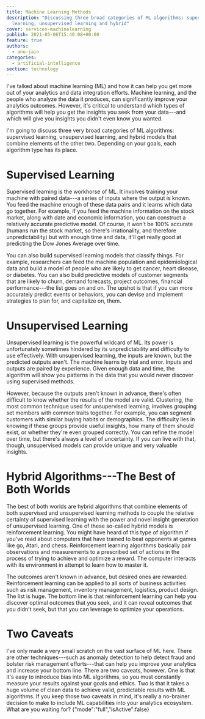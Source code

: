 ```yaml
---
title: Machine Learning Methods
description: "Discussing three broad categories of ML algorithms: supervised
  learning, unsupervised learning and hybrid"
cover: services-machinelearning
publish: 2021-05-06T15:40:08+00:00
feature: true
authors:
  - anu-jain
categories:
  - artificial-intelligence
section: technology
---
```

I've talked about machine learning (ML) and how it
can help you get more out of your analytics and data integration
efforts. Machine learning, and the people who analyze the data it
produces, can significantly improve your analytics outcomes. However,
it's critical to understand which types of algorithms will help you get
the insights you seek from your data---and which will give you insights
you didn't even know you wanted.

I'm going to discuss three very broad categories of ML algorithms:
supervised learning, unsupervised learning, and hybrid models that
combine elements of the other two. Depending on your goals, each
algorithm type has its place.

Supervised Learning
===================

Supervised learning is the workhorse of ML. It involves training your
machine with paired data---a series of inputs where the output is known.
You feed the machine enough of these data pairs and it learns which data
go together. For example, if you feed the machine information on the
stock market, along with date and economic information, you can
construct a relatively accurate predictive model. Of course, it won't be
100% accurate (humans run the stock market, so there's irrationality,
and therefore unpredictability) but with enough time and data, it'll get
really good at predicting the Dow Jones Average over time.

You can also build supervised learning models that classify things. For
example, researchers can feed the machine population and epidemiological
data and build a model of people who are likely to get cancer, heart
disease, or diabetes. You can also build predictive models of customer
segments that are likely to churn, demand forecasts, project outcomes,
financial performance---the list goes on and on. The upshot is that if
you can more accurately predict events or behaviors, you can devise and
implement strategies to plan for, and capitalize on, them.

Unsupervised Learning
=====================

Unsupervised learning is the powerful wildcard of ML. Its power is
unfortunately sometimes hindered by its unpredictability and difficulty
to use effectively. With unsupervised learning, the inputs are known,
but the predicted outputs aren't. The machine learns by trial and error.
Inputs and outputs are paired by experience. Given enough data and time,
the algorithm will show you patterns in the data that you would never
discover using supervised methods.

However, because the outputs aren't known in advance, there's often
difficult to know whether the results of the model are valid.
Clustering, the most common technique used for unsupervised learning,
involves grouping set members with common traits together. For example,
you can segment customers with similar buying habits or demographics.
The difficulty lies in knowing if these groups provide useful insights,
how many of them should exist, or whether they're even grouped
correctly. You can refine the model over time, but there's always a
level of uncertainty. If you can live with that, though, unsupervised
models can provide unique and very valuable insights.

Hybrid Algorithms---The Best of Both Worlds
===========================================

The best of both worlds are hybrid algorithms that combine elements of
both supervised and unsupervised learning methods to couple the relative
certainty of supervised learning with the power and novel insight
generation of unsupervised learning. One of these so-called hybrid
models is reinforcement learning. You might have heard of this type of
algorithm if you've read about computers that have trained to beat
opponents at games like go, Atari, and chess. Reinforcement learning
algorithms basically pair observations and measurements to a prescribed
set of actions in the process of trying to achieve and optimize a
reward. The computer interacts with its environment in attempt to learn
how to master it.

The outcomes aren't known in advance, but desired ones are rewarded.
Reinforcement learning can be applied to all sorts of business
activities such as risk management, inventory management, logistics,
product design. The list is huge. The bottom line is that reinforcement
learning can help you discover optimal outcomes that you seek, and it
can reveal outcomes that you didn't seek, but that you can leverage to
optimize your operations.

Two Caveats
===========

I've only made a very small scratch on the vast surface of ML here.
There are other techniques---such as anomaly detection to help detect
fraud and bolster risk management efforts---that can help you improve
your analytics and increase your bottom line. There are two caveats,
however. One is that it's easy to introduce bias into ML algorithms, so
you must constantly measure your results against your goals and ethics.
Two is that it takes a huge volume of clean data to achieve valid,
predictable results with ML algorithms. If you keep those two caveats in
mind, it's really a no-brainer decision to make to include ML
capabilities into your analytics ecosystem. What are you waiting for?
{"mode":"full","isActive":false}